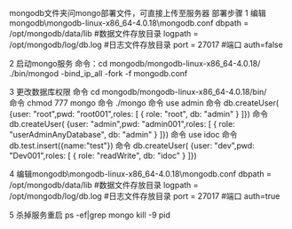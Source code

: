 mongodb文件夹问mongo部署文件，可直接上传至服务器
部署步骤
1 编辑mongodb\mongodb-linux-x86_64-4.0.18\mongodb.conf
      dbpath = /opt/mongodb/data/lib #数据文件存放目录
      logpath = /opt/mongodb/log/db.log #日志文件存放目录
      port = 27017  #端口
      auth=false

2 启动mongo服务   命令：cd mongodb/mongodb-linux-x86_64-4.0.18/      ./bin/mongod -bind_ip_all -fork -f mongodb.conf

3 更改数据库权限
   命令  cd  mongodb/mongodb-linux-x86_64-4.0.18/bin/  
   命令  chmod 777 mongo
   命令  ./mongo
   命令 use admin
   命令 db.createUser( {user: "root",pwd: "root001",roles: [ { role: "root", db: "admin" } ]})
   命令 db.createUser( {user: "admin",pwd: "admin001",roles: [ { role: "userAdminAnyDatabase", db: "admin" } ]})
   命令 use idoc
   命令 db.test.insert({name:"test"})
   命令 db.createUser( {user: "dev",pwd: "Dev001",roles: [ { role: "readWrite", db: "idoc" } ]})

4  编辑mongodb\mongodb-linux-x86_64-4.0.18\mongodb.conf
      dbpath = /opt/mongodb/data/lib #数据文件存放目录
      logpath = /opt/mongodb/log/db.log #日志文件存放目录
      port = 27017  #端口
      auth=true


5 杀掉服务重启   ps -ef|grep mongo     kill -9 pid
